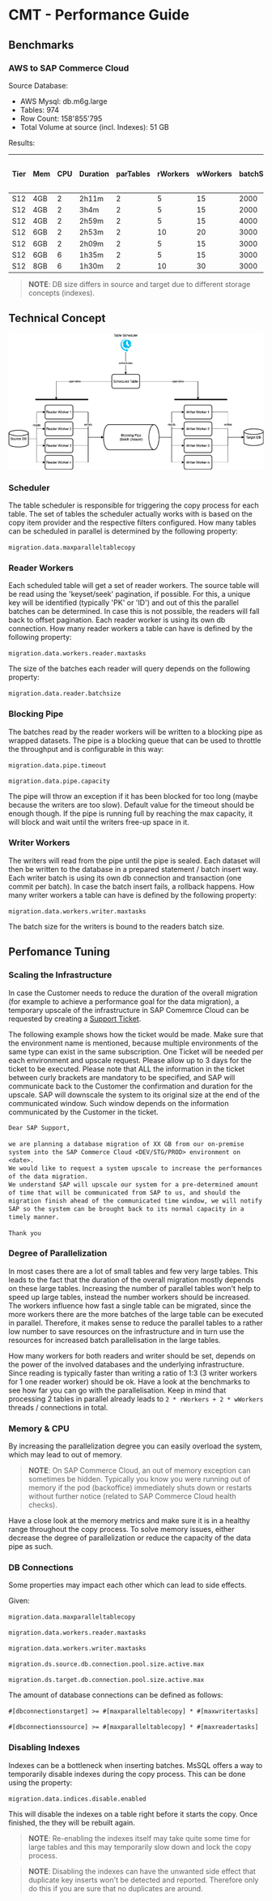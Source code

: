 # CMT - Performance Guide


## Benchmarks

### AWS to SAP Commerce Cloud

Source Database:

* AWS Mysql: db.m6g.large
* Tables: 974
* Row Count: 158'855'795
* Total Volume at source (incl. Indexes): 51 GB

Results:

| Tier | Mem | CPU | Duration | parTables | rWorkers | wWorkers | batchSize | disIdx | DB size at target |
|------|-----|-----|----------|-----------|----------|----------|-----------|--------|-------------------|
| S12  | 4GB | 2   | 2h11m    | 2         | 5        | 15       | 2000      | TRUE   | 72GB              |
| S12  | 4GB | 2   | 3h4m     | 2         | 5        | 15       | 2000      | FALSE  | 92GB              |
| S12  | 4GB | 2   | 2h59m    | 2         | 5        | 15       | 4000      | FALSE  | 92GB              |
| S12  | 6GB | 2   | 2h53m    | 2         | 10       | 20       | 3000      | FALSE  | 92GB              |
| S12  | 6GB | 2   | 2h09m    | 2         | 5        | 15       | 3000      | TRUE   | 72GB              |
| S12  | 6GB | 6   | 1h35m    | 2         | 5        | 15       | 3000      | TRUE   | 72GB              |
| S12  | 8GB | 6   | 1h30m    | 2         | 10       | 30       | 3000      | TRUE   | 75GB              |

> **NOTE**: DB size differs in source and target due to different storage concepts (indexes).

## Technical Concept


![performance technical concept](performance_architecture.png)


### Scheduler

The table scheduler is responsible for triggering the copy process for each table.
The set of tables the scheduler actually works with is based on the copy item provider and the respective filters configured. How many tables can be scheduled in parallel is determined by the following property:

`migration.data.maxparalleltablecopy`



### Reader Workers

Each scheduled table will get a set of reader workers. The source table will be read using the 'keyset/seek' pagination, if possible. For this, a unique key will be identified (typically 'PK' or 'ID') and out of this the parallel batches can be determined. In case this is not possible, the readers will fall back to offset pagination.
Each reader worker is using its own db connection.
How many reader workers a table can have is defined by the following property:

`migration.data.workers.reader.maxtasks`

The size of the batches each reader will query depends on the following property:

`migration.data.reader.batchsize`

### Blocking Pipe

The batches read by the reader workers will be written to a blocking pipe as wrapped datasets.
The pipe is a blocking queue that can be used to throttle the throughput and is configurable in this way:

`migration.data.pipe.timeout`

`migration.data.pipe.capacity`

The pipe will throw an exception if it has been blocked for too long (maybe because the writers are too slow).
Default value for the timeout should be enough though.
If the pipe is running full by reaching the max capacity, it will block and wait until the writers free-up space in it.


### Writer Workers

The writers will read from the pipe until the pipe is sealed. Each dataset will then be written to the database in a prepared statement / batch insert way. Each writer batch is using its own db connection and transaction (one commit per batch). In case the batch insert fails, a rollback happens.
How many writer workers a table can have is defined by the following property:

`migration.data.workers.writer.maxtasks`

The batch size for the writers is bound to the readers batch size.

## Perfomance Tuning

### Scaling the Infrastructure

In case the Customer needs to reduce the duration of the overall migration (for example to achieve a performance goal for the data migration), a temporary upscale of the infrastructure in SAP Comemrce Cloud can be requested by creating a [Support Ticket](https://help.sap.com/viewer/265a2902eb8d41a3bf79c5e5320785fa/latest/en-US/2d42670d4a07477f8a553c26e89dae3f.html).  

The following example shows how the ticket would be made. Make sure that the environment name is mentioned, because multiple environments of the same type can exist in the same subscription. One Ticket will be needed per each environment and upscale request. Please allow up to 3 days for the ticket to be executed.
Please note that ALL the information in the ticket between curly brackets are mandatory to be specified, and SAP will communicate back to the Customer the confirmation and duration for the upscale. SAP will downscale the system to its original size at the end of the communicated window. Such window depends on the information communicated by the Customer in the ticket. 

```
Dear SAP Support,
 
we are planning a database migration of XX GB from our on-premise system into the SAP Commerce Cloud <DEV/STG/PROD> environment on <date>.
We would like to request a system upscale to increase the performances of the data migration.
We understand SAP will upscale our system for a pre-determined amount of time that will be communicated from SAP to us, and should the migration finish ahead of the communicated time window, we will notify SAP so the system can be brought back to its normal capacity in a timely manner.
 
Thank you
```

### Degree of Parallelization

In most cases there are a lot of small tables and few very large tables. This leads to the fact that the duration of the overall migration mostly depends on these large tables. Increasing the number of parallel tables won't help to speed up large tables, instead the number workers should be increased. The workers influence how fast a single table can be migrated, since the more workers there are the more batches of the large table can be executed in parallel. Therefore, it makes sense to reduce the parallel tables to a rather low number to save resources on the infrastructure and in turn use the resources for increased batch parallelisation in the large tables.

How many workers for both readers and writer should be set, depends on the power of the involved databases and the underlying infrastructure.
Since reading is typically faster than writing a ratio of 1:3 (3 writer workers for 1 one reader worker) should be ok.
Have a look at the benchmarks to see how far you can go with the parallelisation.
Keep in mind that processing 2 tables in parallel already leads to `2 * rWorkers + 2 * wWorkers` threads / connections in total.


### Memory & CPU

By increasing the parallelization degree you can easily overload the system, which may lead to out of memory.

> **NOTE**: On SAP Commerce Cloud, an out of memory exception can sometimes be hidden. Typically you know you were running out of memory if the pod (backoffice) immediately shuts down or restarts without further notice (related to SAP Commerce Cloud health checks).

Have a close look at the memory metrics and make sure it is in a healthy range throughout the copy process.
To solve memory issues, either decrease the degree of parallelization or reduce the capacity of the data pipe as such.


### DB Connections

Some properties may impact each other which can lead to side effects.

Given:

`migration.data.maxparalleltablecopy`

`migration.data.workers.reader.maxtasks`

`migration.data.workers.writer.maxtasks`

`migration.ds.source.db.connection.pool.size.active.max`

`migration.ds.target.db.connection.pool.size.active.max`


The amount of database connections can be defined as follows:

`#[dbconnectionstarget] >= #[maxparalleltablecopy] * #[maxwritertasks]`

`#[dbconnectionssource] >= #[maxparalleltablecopy] * #[maxreadertasks]`




### Disabling Indexes

Indexes can be a bottleneck when inserting batches.
MsSQL offers a way to temporarily disable indexes during the copy process.
This can be done using the property:

`migration.data.indices.disable.enabled`

This will disable the indexes on a table right before it starts the copy. Once finished, the they will be rebuilt again.

> **NOTE**: Re-enabling the indexes itself may take quite some time for large tables and this may temporarily slow down and lock the copy process.

> **NOTE**: Disabling the indexes can have the unwanted side effect that duplicate key inserts won't be detected and reported. Therefore only do this if you are sure that no duplicates are around.
